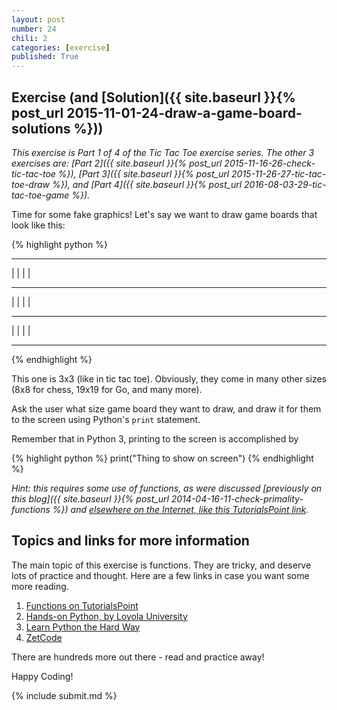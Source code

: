 ```yaml
---
layout: post
number: 24
chili: 2
categories: [exercise]
published: True
---
```


## Exercise (and [Solution]({{ site.baseurl }}{% post_url 2015-11-01-24-draw-a-game-board-solutions %}))

_This exercise is Part 1 of 4 of the Tic Tac Toe exercise series. The other 3 exercises are: [Part 2]({{ site.baseurl }}{% post_url 2015-11-16-26-check-tic-tac-toe %}), [Part 3]({{ site.baseurl }}{% post_url 2015-11-26-27-tic-tac-toe-draw %}), and [Part 4]({{ site.baseurl }}{% post_url 2016-08-03-29-tic-tac-toe-game %})._

Time for some fake graphics! Let's say we want to draw game boards that look like this: 

{% highlight python %}
 --- --- --- 
|   |   |   | 
 --- --- ---  
|   |   |   | 
 --- --- ---  
|   |   |   | 
 --- --- --- 
{% endhighlight %}

This one is 3x3 (like in tic tac toe). Obviously, they come in many other sizes (8x8 for chess, 19x19 for Go, and many more).

Ask the user what size game board they want to draw, and draw it for them to the screen using Python's `print` statement. 

Remember that in Python 3, printing to the screen is accomplished by

{% highlight python %}
  print("Thing to show on screen")
{% endhighlight %}

_Hint: this requires some use of functions, as were discussed [previously on this blog]({{ site.baseurl }}{% post_url 2014-04-16-11-check-primality-functions %}) and [elsewhere on the Internet, like this TutorialsPoint link](http://www.tutorialspoint.com/python/python_functions.htm)._

## Topics and links for more information

The main topic of this exercise is functions. They are tricky, and deserve lots of practice and thought. Here are a few links in case you want some more reading.

1. [Functions on TutorialsPoint](http://www.tutorialspoint.com/python/python_functions.htm)
2. [Hands-on Python, by Loyola University](http://anh.cs.luc.edu/python/hands-on/3.1/handsonHtml/functions.html)
3. [Learn Python the Hard Way](http://learnpythonthehardway.org/book/ex21.html)
4. [ZetCode](http://zetcode.com/lang/python/functions/)

There are hundreds more out there - read and practice away!


Happy Coding!

{% include submit.md %}